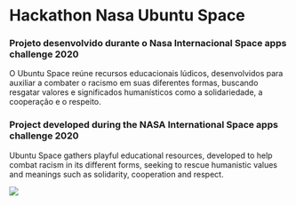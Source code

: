 # Hackathon Nasa Ubuntu Space

<h3>Projeto desenvolvido durante o Nasa Internacional Space apps challenge 2020</h3>

O Ubuntu Space reúne recursos educacionais lúdicos, desenvolvidos para auxiliar a combater o racismo em suas diferentes formas, buscando resgatar valores e significados humanísticos como a solidariedade, a cooperação e o respeito.

<h3>Project developed during the NASA International Space apps challenge 2020</h3>

Ubuntu Space gathers playful educational resources, developed to help combat racism in its different forms, seeking to rescue humanistic values and meanings such as solidarity, cooperation and respect.

<img src="./images/capa 1.png">
